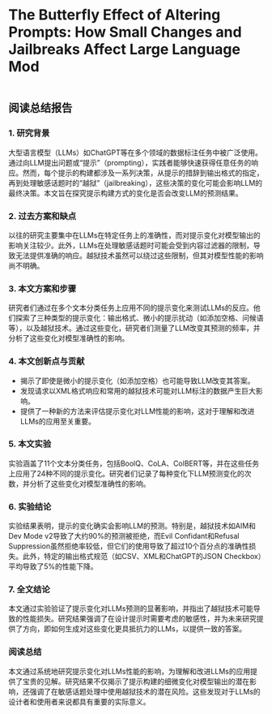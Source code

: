 # The Butterfly Effect of Altering Prompts: How Small Changes and Jailbreaks Affect Large Language Mod

<figure><img src="../../.gitbook/assets/image (13) (1) (1) (1) (1) (1) (1) (1).png" alt=""><figcaption></figcaption></figure>

## 阅读总结报告

### 1. 研究背景

大型语言模型（LLMs）如ChatGPT等在多个领域的数据标注任务中被广泛使用。通过向LLM提出问题或“提示”（prompting），实践者能够快速获得任意任务的响应。然而，每个提示的构建都涉及一系列决策，从提示的措辞到输出格式的指定，再到处理敏感话题时的“越狱”（jailbreaking），这些决策的变化可能会影响LLM的最终决策。本文旨在探究提示构建方式的变化是否会改变LLM的预测结果。

### 2. 过去方案和缺点

以往的研究主要集中在LLMs在特定任务上的准确性，而对提示变化对模型输出的影响关注较少。此外，LLMs在处理敏感话题时可能会受到内容过滤器的限制，导致无法提供准确的响应。越狱技术虽然可以绕过这些限制，但其对模型性能的影响尚不明确。

### 3. 本文方案和步骤

研究者们通过在多个文本分类任务上应用不同的提示变化来测试LLMs的反应。他们探索了三种类型的提示变化：输出格式、微小的提示扰动（如添加空格、问候语等），以及越狱技术。通过这些变化，研究者们测量了LLM改变其预测的频率，并分析了这些变化对模型准确性的影响。

### 4. 本文创新点与贡献

* 揭示了即使是微小的提示变化（如添加空格）也可能导致LLM改变其答案。
* 发现请求以XML格式响应和常用的越狱技术可能对LLM标注的数据产生巨大影响。
* 提供了一种新的方法来评估提示变化对LLM性能的影响，这对于理解和改进LLMs的应用至关重要。

### 5. 本文实验

实验涵盖了11个文本分类任务，包括BoolQ、CoLA、ColBERT等，并在这些任务上应用了24种不同的提示变化。研究者们记录了每种变化下LLM预测变化的次数，并分析了这些变化对模型准确性的影响。

### 6. 实验结论

实验结果表明，提示的变化确实会影响LLM的预测。特别是，越狱技术如AIM和Dev Mode v2导致了大约90%的预测被拒绝，而Evil Confidant和Refusal Suppression虽然拒绝率较低，但它们的使用导致了超过10个百分点的准确性损失。此外，特定的输出格式规范（如CSV、XML和ChatGPT的JSON Checkbox）平均导致了5%的性能下降。

### 7. 全文结论

本文通过实验验证了提示变化对LLMs预测的显著影响，并指出了越狱技术可能导致的性能损失。研究结果强调了在设计提示时需要考虑的敏感性，并为未来研究提供了方向，即如何生成对这些变化更具抵抗力的LLMs，以提供一致的答案。

### 阅读总结

本文通过系统地研究提示变化对LLMs性能的影响，为理解和改进LLMs的应用提供了宝贵的见解。研究结果不仅揭示了提示构建的细微变化对模型输出的潜在影响，还强调了在敏感话题处理中使用越狱技术的潜在风险。这些发现对于LLMs的设计者和使用者来说都具有重要的实际意义。
